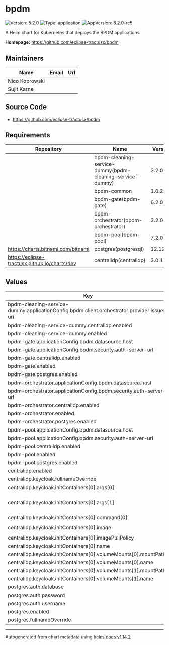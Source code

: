 # bpdm

![Version: 5.2.0](https://img.shields.io/badge/Version-5.2.0-informational?style=flat-square) ![Type: application](https://img.shields.io/badge/Type-application-informational?style=flat-square) ![AppVersion: 6.2.0-rc5](https://img.shields.io/badge/AppVersion-6.2.0--rc5-informational?style=flat-square)

A Helm chart for Kubernetes that deploys the BPDM applications

**Homepage:** <https://github.com/eclipse-tractusx/bpdm>

## Maintainers

| Name | Email | Url |
| ---- | ------ | --- |
| Nico Koprowski |  |  |
| Sujit Karne |  |  |

## Source Code

* <https://github.com/eclipse-tractusx/bpdm>

## Requirements

| Repository | Name | Version |
|------------|------|---------|
|  | bpdm-cleaning-service-dummy(bpdm-cleaning-service-dummy) | 3.2.0 |
|  | bpdm-common | 1.0.2 |
|  | bpdm-gate(bpdm-gate) | 6.2.0 |
|  | bpdm-orchestrator(bpdm-orchestrator) | 3.2.0 |
|  | bpdm-pool(bpdm-pool) | 7.2.0 |
| https://charts.bitnami.com/bitnami | postgres(postgresql) | 12.12.10 |
| https://eclipse-tractusx.github.io/charts/dev | centralidp(centralidp) | 3.0.1 |

## Values

| Key | Type | Default | Description |
|-----|------|---------|-------------|
| bpdm-cleaning-service-dummy.applicationConfig.bpdm.client.orchestrator.provider.issuer-uri | string | `"http://bpdm-centralidp/auth/realms/CX-Central"` |  |
| bpdm-cleaning-service-dummy.centralidp.enabled | bool | `false` |  |
| bpdm-cleaning-service-dummy.enabled | bool | `true` |  |
| bpdm-gate.applicationConfig.bpdm.datasource.host | string | `"bpdm-postgres"` |  |
| bpdm-gate.applicationConfig.bpdm.security.auth-server-url | string | `"http://bpdm-centralidp/auth"` |  |
| bpdm-gate.centralidp.enabled | bool | `false` |  |
| bpdm-gate.enabled | bool | `true` |  |
| bpdm-gate.postgres.enabled | bool | `false` |  |
| bpdm-orchestrator.applicationConfig.bpdm.datasource.host | string | `"bpdm-postgres"` |  |
| bpdm-orchestrator.applicationConfig.bpdm.security.auth-server-url | string | `"http://bpdm-centralidp/auth"` |  |
| bpdm-orchestrator.centralidp.enabled | bool | `false` |  |
| bpdm-orchestrator.enabled | bool | `true` |  |
| bpdm-orchestrator.postgres.enabled | bool | `false` |  |
| bpdm-pool.applicationConfig.bpdm.datasource.host | string | `"bpdm-postgres"` |  |
| bpdm-pool.applicationConfig.bpdm.security.auth-server-url | string | `"http://bpdm-centralidp/auth"` |  |
| bpdm-pool.centralidp.enabled | bool | `false` |  |
| bpdm-pool.enabled | bool | `true` |  |
| bpdm-pool.postgres.enabled | bool | `false` |  |
| centralidp.enabled | bool | `true` |  |
| centralidp.keycloak.fullnameOverride | string | `"bpdm-centralidp"` |  |
| centralidp.keycloak.initContainers[0].args[0] | string | `"-c"` |  |
| centralidp.keycloak.initContainers[0].args[1] | string | `"echo \"Copying themes...\"\ncp -R /import/themes/catenax-central/* /themes\necho \"Copying realms...\"\ncp -R /import/catenax-central/realms/* /realms\n"` |  |
| centralidp.keycloak.initContainers[0].command[0] | string | `"sh"` |  |
| centralidp.keycloak.initContainers[0].image | string | `"docker.io/tractusx/portal-iam:3018805f77913926061af13bb5b35cbb98835c6e"` |  |
| centralidp.keycloak.initContainers[0].imagePullPolicy | string | `"IfNotPresent"` |  |
| centralidp.keycloak.initContainers[0].name | string | `"import"` |  |
| centralidp.keycloak.initContainers[0].volumeMounts[0].mountPath | string | `"/themes"` |  |
| centralidp.keycloak.initContainers[0].volumeMounts[0].name | string | `"themes"` |  |
| centralidp.keycloak.initContainers[0].volumeMounts[1].mountPath | string | `"/realms"` |  |
| centralidp.keycloak.initContainers[0].volumeMounts[1].name | string | `"realms"` |  |
| postgres.auth.database | string | `"bpdm"` |  |
| postgres.auth.password | string | `"bpdm"` |  |
| postgres.auth.username | string | `"bpdm"` |  |
| postgres.enabled | bool | `true` |  |
| postgres.fullnameOverride | string | `"bpdm-postgres"` |  |

----------------------------------------------
Autogenerated from chart metadata using [helm-docs v1.14.2](https://github.com/norwoodj/helm-docs/releases/v1.14.2)
